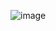 ![image](https://github.com/delta-storage/.github/assets/4479171/58766aab-9bf7-4a60-a817-9fd3d447af7d)
